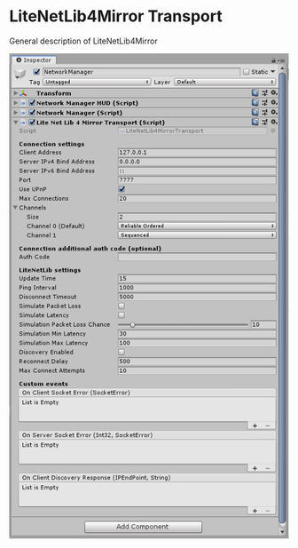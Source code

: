 # LiteNetLib4Mirror Transport

General description of LiteNetLib4Mirror

![The LiteNetLib4Mirror Transport component in the Inspector window](LiteNetLibTransport.PNG)

